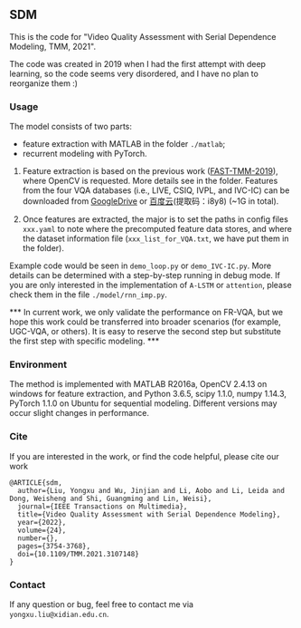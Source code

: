 ## SDM

This is the code for "Video Quality Assessment with Serial Dependence Modeling, TMM, 2021". 

The code was created in 2019 when I had the first attempt with deep learning, so the code seems very disordered, and I have no plan to reorganize them :)

### Usage

The model consists of two parts: 
- feature extraction with MATLAB in the folder `./matlab`;
- recurrent modeling with PyTorch.

1. Feature extraction is based on the previous work ([FAST-TMM-2019](https://github.com/Sissuire/FAST-VQA)), where OpenCV is requested. More details see in the folder. Features from the four VQA databases (i.e., LIVE, CSIQ, IVPL, and IVC-IC) can be downloaded from [GoogleDrive](https://drive.google.com/drive/folders/11pO-M93T5Ao0sR17srTnhUBlJwXxB9ov?usp=sharing) or [百度云](https://pan.baidu.com/s/1f_pzrXTBKD5QJQWWuL47ug)(提取码：i8y8)  (~1G in total).

2. Once features are extracted, the major is to set the paths in config files `xxx.yaml` to note where the precomputed feature data stores, and where the dataset information file (`xxx_list_for_VQA.txt`, we have put them in the folder).

Example code would be seen in `demo_loop.py` or `demo_IVC-IC.py`. More details can be determined with a step-by-step running in debug mode. If you are only interested in the implementation of `A-LSTM` or `attention`, please check them in the file `./model/rnn_imp.py`.

*** In current work, we only validate the performance on FR-VQA, but we hope this work could be transferred into broader scenarios (for example, UGC-VQA, or others). It is easy to reserve the second step but substitute the first step with specific modeling. ***


### Environment

The method is implemented with MATLAB R2016a, OpenCV 2.4.13 on windows for feature extraction, and Python 3.6.5, scipy 1.1.0, numpy 1.14.3, PyTorch 1.1.0 on Ubuntu for sequential modeling. Different versions may occur slight changes in performance.


### Cite

If you are interested in the work, or find the code helpful, please cite our work

```
@ARTICLE{sdm,
  author={Liu, Yongxu and Wu, Jinjian and Li, Aobo and Li, Leida and Dong, Weisheng and Shi, Guangming and Lin, Weisi},
  journal={IEEE Transactions on Multimedia}, 
  title={Video Quality Assessment with Serial Dependence Modeling}, 
  year={2022},
  volume={24},
  number={},
  pages={3754-3768},
  doi={10.1109/TMM.2021.3107148}
}
```
### Contact

If any question or bug, feel free to contact me via `yongxu.liu@xidian.edu.cn`.
